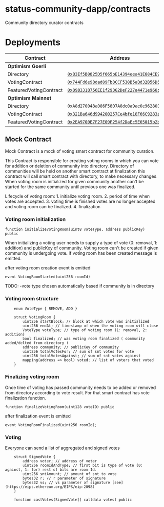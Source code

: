 # status-community-dapp/contracts

Community directory curator contracts

# Deployments

| **Contract**           | **Address**                                                                                                                             | **Snapshot**                                                                                             |
| ---------------------- | --------------------------------------------------------------------------------------------------------------------------------------- | -------------------------------------------------------------------------------------------------------- |
| **Optimism Goerli**    |                                                                                                                                         |                                                                                                          |
| Directory              | [`0xB3Ef5B0825D5f665bE14394eea41E684CE96A4c5`](https://goerli-optimism.etherscan.io/address/0xB3Ef5B0825D5f665bE14394eea41E684CE96A4c5) | [`a3967fc`](https://github.com/status-im/community-dapp/commit/a3967fcdf92ddc0c4d814e3fd19fc3bb6b32d2ee) |
| VotingContract         | [`0x744Fd6e98dad09Fb8CCF530B5aBd32B56D64943b`](https://goerli-optimism.etherscan.io/address/0x744Fd6e98dad09Fb8CCF530B5aBd32B56D64943b) | [`a3967fc`](https://github.com/status-im/community-dapp/commit/a3967fcdf92ddc0c4d814e3fd19fc3bb6b32d2ee) |
| FeaturedVotingContract | [`0x898331B756EE1f29302DeF227a4471e960c50612`](https://goerli-optimism.etherscan.io/address/0x744Fd6e98dad09Fb8CCF530B5aBd32B56D64943b) | [`a3967fc`](https://github.com/status-im/community-dapp/commit/a3967fcdf92ddc0c4d814e3fd19fc3bb6b32d2ee) |
| **Optimism Mainnet**   |                                                                                                                                         |                                                                                                          |
| Directory              | [`0xA8d270048a086F5807A8dc0a9ae0e96280C41e3A`](https://optimistic.etherscan.io/address/0xA8d270048a086F5807A8dc0a9ae0e96280C41e3A)      | [`af44986`](https://github.com/status-im/community-dapp/commit/af449861d7cd259e238136bab7efb09f148fb8bd) |
| VotingContract         | [`0x321Ba646d994200257Ce4bfe18F66C9283ad1407`](https://optimistic.etherscan.io/address/0x321Ba646d994200257Ce4bfe18F66C9283ad1407)      | [`af44986`](https://github.com/status-im/community-dapp/commit/af449861d7cd259e238136bab7efb09f148fb8bd) |
| FeaturedVotingContract | [`0x2EA9700E7F27E09F254f2DaEc5E05015b2b961d0`](https://optimistic.etherscan.io/address/0x2EA9700E7F27E09F254f2DaEc5E05015b2b961d0)      | [`af44986`](https://github.com/status-im/community-dapp/commit/af449861d7cd259e238136bab7efb09f148fb8bd) |

## Mock Contract

Mock Contract is a mock of voting smart contract for community curation.

This Contract is responsible for creating voting rooms in which you can vote for addition or deletion of community into directory.
Directory of communities will be held on another smart contract at finalization this contract will call smart contract with directory, to make necessary changes.
When voting room is initialized for given community another can't be started for the same community until previous one was finalized.

Lifecycle of voting room: 1. initialize voting room. 2. period of time when votes are accepted. 3. voting time is finished votes are no longer accepted and voting room can be finalized. 4. finalization

### Voting room initialization

```solidity
function initializeVotingRoom(uint8 voteType, address publicKey) public
```

When initializing a voting user needs to supply a type of vote (0: removal, 1: addition) and publicKey of community.
Voting room can't be created if given community is undergoing vote.
If voting room has been created message is emitted.

after voting room creation event is emitted

```solidity
event VotingRoomStarted(uint256 roomId)
```

TODO:
-vote type chosen automatically based if community is in directory

### Voting room structure

```solidity
    enum VoteType { REMOVE, ADD }

    struct VotingRoom {
        uint256 startBlock; // block at which vote was initialized
        uint256 endAt; // timestamp of when the voting room will close
        VoteType voteType; // type of voting room (1: removal, 2: addition)
        bool finalized; // was voting room finalized ( community added/delted from directory )
        address community; // publicKey of community
        uint256 totalVotesFor; // sum of snt votes for vote
        uint256 totalVotesAgainst; // sum of snt votes against
        mapping(address => bool) voted; // list of voters that voted
    }
```

### Finalizing voting room

Once time of voting has passed community needs to be added or removed from directory according to vote result.
For that smart contract has vote finalization function.

```solidity
function finalizeVotingRoom(uint128 voteID) public
```

after finalization event is emitted

```solidity
event VotingRoomFinalized(uint256 roomId);
```

### Voting

Everyone can send a list of aggregated and signed votes

```solidity
    struct SignedVote {
        address voter; // address of voter
        uint256 roomIdAndType; // first bit is type of vote (0: against, 1: for) rest of bits are room Id.
        uint256 sntAmount; // amount of snt to vote
        bytes32 r; // r parameter of signature
        bytes32 vs; // vs parameter of signature [see](https://eips.ethereum.org/EIPS/eip-2098)
    }

    function castVotes(SignedVote[] calldata votes) public
```
